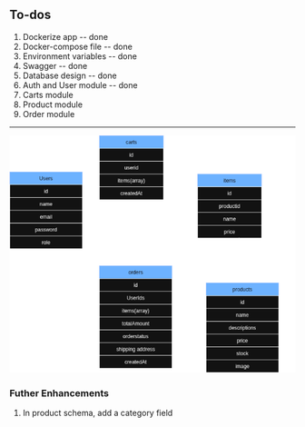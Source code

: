 ## To-dos

1. Dockerize app -- done
2. Docker-compose file -- done
3. Environment variables -- done
4. Swagger -- done
5. Database design -- done
6. Auth and User module -- done
7. Carts module
8. Product module
9. Order module

---

![Initial DB Design](./docs/initial-db-design.png)

### Futher Enhancements

1. In product schema, add a category field
